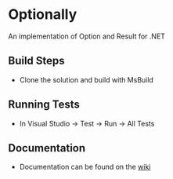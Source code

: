 # Optionally
An implementation of Option and Result for .NET

## Build Steps
- Clone the solution and build with MsBuild

## Running Tests
- In Visual Studio -> Test -> Run -> All Tests

## Documentation
- Documentation can be found on the [wiki](https://github.com/cameronpresley/Optionally/wiki)
